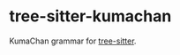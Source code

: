 # tree-sitter-kumachan

KumaChan grammar for [tree-sitter][].

[tree-sitter]: https://github.com/tree-sitter/tree-sitter

